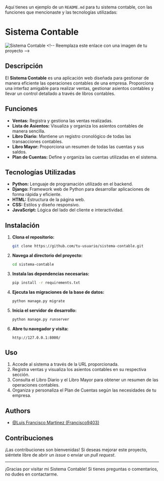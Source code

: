 Aquí tienes un ejemplo de un `README.md` para tu sistema contable, con las funciones que mencionaste y las tecnologías utilizadas:


# Sistema Contable

![Sistema Contable]([https://www.link-a-tu-imagen.com/imagen-ejemplo.jpg](https://encrypted-tbn0.gstatic.com/images?q=tbn:ANd9GcRRqnF1qeTaz38WiUXM7D4Jz6tceHMEFIAvOA&s)) <!-- Reemplaza este enlace con una imagen de tu proyecto -->

## Descripción

El **Sistema Contable** es una aplicación web diseñada para gestionar de manera eficiente las operaciones contables de una empresa. Proporciona una interfaz amigable para realizar ventas, gestionar asientos contables y llevar un control detallado a través de libros contables.

## Funciones

- **Ventas:** Registra y gestiona las ventas realizadas.
- **Lista de Asientos:** Visualiza y organiza los asientos contables de manera sencilla.
- **Libro Diario:** Mantiene un registro cronológico de todas las transacciones contables.
- **Libro Mayor:** Proporciona un resumen de todas las cuentas y sus saldos.
- **Plan de Cuentas:** Define y organiza las cuentas utilizadas en el sistema.

## Tecnologías Utilizadas

- **Python:** Lenguaje de programación utilizado en el backend.
- **Django:** Framework web de Python para desarrollar aplicaciones de forma rápida y eficiente.
- **HTML:** Estructura de la página web.
- **CSS:** Estilos y diseño responsivo.
- **JavaScript:** Lógica del lado del cliente e interactividad.

## Instalación

1. **Clona el repositorio:**

   ```bash
   git clone https://github.com/tu-usuario/sistema-contable.git
   ```

2. **Navega al directorio del proyecto:**

   ```bash
   cd sistema-contable
   ```

3. **Instala las dependencias necesarias:**

   ```bash
   pip install -r requirements.txt
   ```

4. **Ejecuta las migraciones de la base de datos:**

   ```bash
   python manage.py migrate
   ```

5. **Inicia el servidor de desarrollo:**

   ```bash
   python manage.py runserver
   ```

6. **Abre tu navegador y visita:**

   ```
   http://127.0.0.1:8000/
   ```

## Uso

1. Accede al sistema a través de la URL proporcionada.
2. Registra ventas y visualiza los asientos contables en su respectiva sección.
3. Consulta el Libro Diario y el Libro Mayor para obtener un resumen de las operaciones contables.
4. Organiza y personaliza el Plan de Cuentas según las necesidades de tu empresa.

## Authors

- [@Luis Francisco Martinez (Francisco9403)](https://github.com/Francisco9403)

## Contribuciones

¡Las contribuciones son bienvenidas! Si deseas mejorar este proyecto, siéntete libre de abrir un *issue* o enviar un *pull request*.

---

¡Gracias por visitar mi Sistema Contable! Si tienes preguntas o comentarios, no dudes en contactarme.
```

